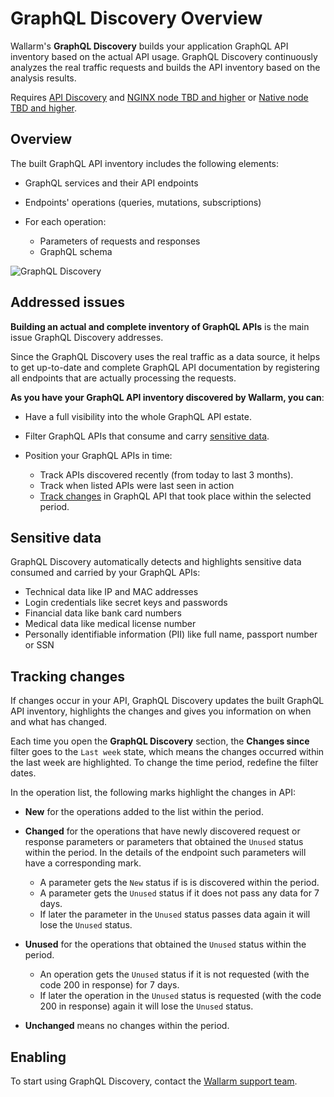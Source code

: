 # GraphQL Discovery Overview

Wallarm's **GraphQL Discovery** builds your application GraphQL API inventory based on the actual API usage. GraphQL Discovery continuously analyzes the real traffic requests and builds the API inventory based on the analysis results.

Requires [API Discovery](../api-discovery/setup.md) and [NGINX node TBD and higher](../updating-migrating/node-artifact-versions.md) or [Native node TBD and higher](../updating-migrating/native-node/node-artifact-versions.md).

## Overview

The built GraphQL API inventory includes the following elements:

* GraphQL services and their API endpoints
* Endpoints' operations (queries, mutations, subscriptions)
* For each operation:

    * Parameters of requests and responses
    * GraphQL schema

![GraphQL Discovery](../images/about-wallarm-waf/graphql-discovery/graphql-discovery.png)

## Addressed issues

**Building an actual and complete inventory of GraphQL APIs** is the main issue GraphQL Discovery addresses.

Since the GraphQL Discovery uses the real traffic as a data source, it helps to get up-to-date and complete GraphQL API documentation by registering all endpoints that are actually processing the requests.

**As you have your GraphQL API inventory discovered by Wallarm, you can**:

* Have a full visibility into the whole  GraphQL API estate.
* Filter GraphQL APIs that consume and carry [sensitive data](#sensitive-data).
* Position your GraphQL APIs in time:

    * Track APIs discovered recently (from today to last 3 months).
    * Track when listed APIs were last seen in action
    * [Track changes](#tracking-changes) in GraphQL API that took place within the selected period.

## Sensitive data

GraphQL Discovery automatically detects and highlights sensitive data consumed and carried by your GraphQL APIs:

* Technical data like IP and MAC addresses
* Login credentials like secret keys and passwords
* Financial data like bank card numbers
* Medical data like medical license number
* Personally identifiable information (PII) like full name, passport number or SSN

## Tracking changes

If changes occur in your API, GraphQL Discovery updates the built GraphQL API inventory, highlights the changes and gives you information on when and what has changed.

Each time you open the **GraphQL Discovery** section, the **Changes since** filter goes to the `Last week` state, which means the changes occurred within the last week are highlighted. To change the time period, redefine the filter dates.

In the operation list, the following marks highlight the changes in API:

* **New** for the operations added to the list within the period.
* **Changed** for the operations that have newly discovered request or response parameters or parameters that obtained the `Unused` status within the period. In the details of the endpoint such parameters will have a corresponding mark.

    * A parameter gets the `New` status if is is discovered within the period.
    * A parameter gets the `Unused` status if it does not pass any data for 7 days. 
    * If later the parameter in the `Unused` status passes data again it will lose the `Unused` status.

* **Unused** for the operations that obtained the `Unused` status within the period.

    * An operation gets the `Unused` status if it is not requested (with the code 200 in response) for 7 days.
    * If later the operation in the `Unused` status is requested (with the code 200 in response) again it will lose the `Unused` status.

* **Unchanged** means no changes within the period.

## Enabling

To start using GraphQL Discovery, contact the [Wallarm support team](https://support.wallarm.com).
